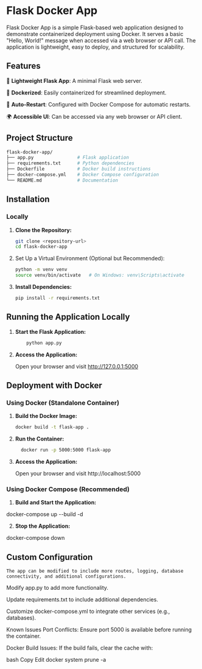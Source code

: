 # Flask Docker App

Flask Docker App is a simple Flask-based web application designed to demonstrate containerized deployment using Docker. It serves a basic "Hello, World!" message when accessed via a web browser or API call. The application is lightweight, easy to deploy, and structured for scalability.

## Features
🚀 **Lightweight Flask App**: A minimal Flask web server.

🐳 **Dockerized**: Easily containerized for streamlined deployment.

🔄 **Auto-Restart**: Configured with Docker Compose for automatic restarts.

🌍 **Accessible UI**: Can be accessed via any web browser or API client.

## Project Structure
```bash
flask-docker-app/
├── app.py                # Flask application
├── requirements.txt      # Python dependencies
├── Dockerfile            # Docker build instructions
├── docker-compose.yml    # Docker Compose configuration
└── README.md             # Documentation

```

## Installation
### Locally
   1. **Clone the Repository:**
    
        ```bash
        git clone <repository-url>
        cd flask-docker-app
        ```
    
   2. Set Up a Virtual Environment (Optional but Recommended):
    
        ```bash
        python -m venv venv
        source venv/bin/activate   # On Windows: venv\Scripts\activate
        ```
        
   3. **Install Dependencies:**
    
        ```bash
        pip install -r requirements.txt
        ```
        
## Running the Application Locally
        
        
1. **Start the Flask Application:**
    
    ```bash
        python app.py
    ```
    
2. **Access the Application:**
    
    Open your browser and visit http://127.0.0.1:5000
        
        

## Deployment with Docker

### Using Docker (Standalone Container)

1. **Build the Docker Image:**

     ```bash
    docker build -t flask-app .
    ```
   
2. **Run the Container:**
    ```bash
      docker run -p 5000:5000 flask-app
    ```
3. **Access the Application:**

    Open your browser and visit http://localhost:5000

### Using Docker Compose (Recommended)

1. **Build and Start the Application:**


docker-compose up --build -d


2. **Stop the Application:**

docker-compose down


## Custom Configuration
    The app can be modified to include more routes, logging, database connectivity, and additional configurations.

Modify app.py to add more functionality.

Update requirements.txt to include additional dependencies.

Customize docker-compose.yml to integrate other services (e.g., databases).

Known Issues
Port Conflicts: Ensure port 5000 is available before running the container.

Docker Build Issues: If the build fails, clear the cache with:

bash
Copy
Edit
docker system prune -a
